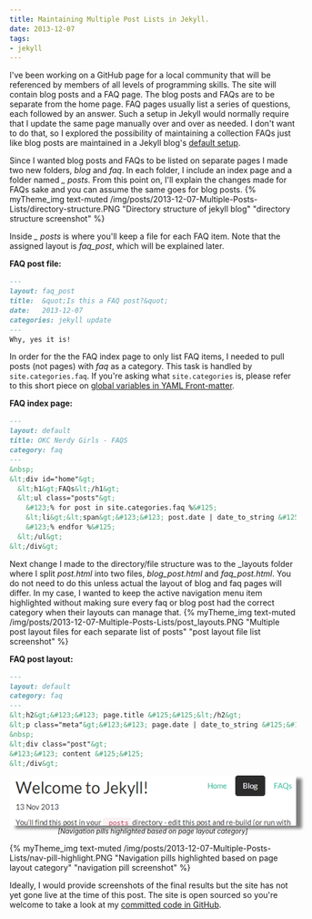 ```yaml
---
title: Maintaining Multiple Post Lists in Jekyll.
date: 2013-12-07
tags:
- jekyll
---
```


I've been working on a GitHub page for a local community that will be referenced by members of all levels of programming skills. The site will contain blog posts and a FAQ page. The blog posts and FAQs are to be separate from the home page. FAQ pages usually list a series of questions, each followed by an answer. Such a setup in Jekyll would normally require that I update the same page manually over and over as needed. I don't want to do that, so I explored the possibility of maintaining a collection FAQs just like blog posts are maintained in a Jekyll blog's [default setup][dir-struct-info].

Since I wanted blog posts and FAQs to be listed on separate pages I made two new folders, <span style="font-style: italic;">blog</span> and <span style="font-style: italic;">faq</span>. In each folder, I include an index page and a folder named
<span style="font-style: italic;">&#95; posts</span>. From this point on, I'll explain the changes made for FAQs sake and you can assume the same goes for blog posts.
{% myTheme_img text-muted /img/posts/2013-12-07-Multiple-Posts-Lists/directory-structure.PNG "Directory structure of jekyll blog" "directory structure screenshot" %}

Inside <span style="font-style: italic;">&#95; posts</span> is where you'll keep a file for each FAQ item. Note that the assigned layout is <span style="font-style: italic;">faq_post</span>, which will be explained later.

**FAQ post file:**
```Markdown
---
layout: faq_post
title:  &quot;Is this a FAQ post?&quot;
date:   2013-12-07
categories: jekyll update
---
Why, yes it is!
```

In order for the the FAQ index page to only list FAQ items, I needed to pull posts (not pages) with <span style="font-style: italic;">faq</span> as a category. This task is handled by <code>site.categories.faq</code>. If you're asking what <code>site.categories</code> is, please refer to this short piece on [global variables in YAML Front-matter][front-matter].

**FAQ index page:**
```Markdown
---
layout: default
title: OKC Nerdy Girls - FAQS
category: faq
---
&nbsp;
&lt;div id="home"&gt;
  &lt;h1&gt;FAQs&lt;/h1&gt;
  &lt;ul class="posts"&gt;
    &#123;% for post in site.categories.faq %&#125;
    &lt;li&gt;&lt;span&gt;&#123;&#123; post.date | date_to_string &#125;&#125;&lt;/span&gt; &raquo; &lt;a href="&#123;&#123; post.url &#125;&#125;"&gt;&#123;&#123; post.title &#125;&#125;&lt;/a&gt;&lt;/li&gt;
    &#123;% endfor %&#125;
  &lt;/ul&gt;
&lt;/div&gt;
```

Next change I made to the directory/file structure was to the &#95;layouts folder where I split <span style="font-style: italic;">post.html</span> into two files, <span style="font-style: italic;">blog_post.html</span> and <span style="font-style: italic;">faq_post.html</span>. You do not need to do this unless actual the layout of blog and faq pages will differ. In my case, I wanted to keep the active navigation menu item highlighted without making sure every faq or blog post had the correct category when their layouts can manage that.
{% myTheme_img text-muted /img/posts/2013-12-07-Multiple-Posts-Lists/post_layouts.PNG "Multiple post layout files for each separate list of posts" "post layout file list screenshot" %}

**FAQ post layout:**
```Markdown
---
layout: default
category: faq
---
&lt;h2&gt;&#123;&#123; page.title &#125;&#125;&lt;/h2&gt;
&lt;p class="meta"&gt;&#123;&#123; page.date | date_to_string &#125;&#125;&lt;/p&gt;
&nbsp;
&lt;div class="post"&gt;
&#123;&#123; content &#125;&#125;
&lt;/div&gt;
```

<p class="text-muted" align="center"><img align="center" style="box-shadow: 10px 5px 5px gray;" src="/img/posts/2013-12-07-Multiple-Posts-Lists/nav-pill-highlight.PNG" alt="navigation pill screenshot" /></br><small><em>&#91;Navigation pills highlighted based on page layout category&#93;</em></small></p>
{% myTheme_img text-muted /img/posts/2013-12-07-Multiple-Posts-Lists/nav-pill-highlight.PNG "Navigation pills highlighted based on page layout category" "navigation pill screenshot" %}

Ideally, I would provide screenshots of the final results but the site has not yet gone live at the time of this post. The site is open sourced so you're welcome to take a look at my [committed code in GitHub][git-commit].

[dir-struct-info]: http://jekyllrb.com/docs/structure/
[front-matter]: http://jekyllrb.com/docs/variables/
[git-commit]: https://github.com/campbeja/okcnerdygirls.github.io/tree/a29efa55590b7cc064e75fb92026f41e14aeba4e
